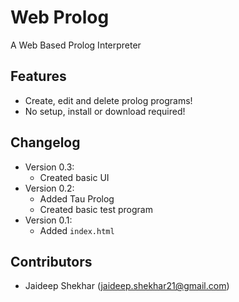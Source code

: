 # Web Prolog
A Web Based Prolog Interpreter

## Features
- Create, edit and delete prolog programs!
- No setup, install or download required!

## Changelog
- Version 0.3:
  - Created basic UI
- Version 0.2:
  - Added Tau Prolog
  - Created basic test program
- Version 0.1:
  - Added `index.html`
## Contributors
- Jaideep Shekhar (jaideep.shekhar21@gmail.com)